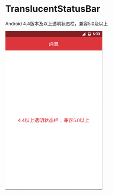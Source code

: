 # TranslucentStatusBar
Android 4.4版本及以上透明状态栏，兼容5.0及以上


![image](https://github.com/gaoleiandroid1201/TranslucentStatusBar/raw/master/screenshots/1.png)
